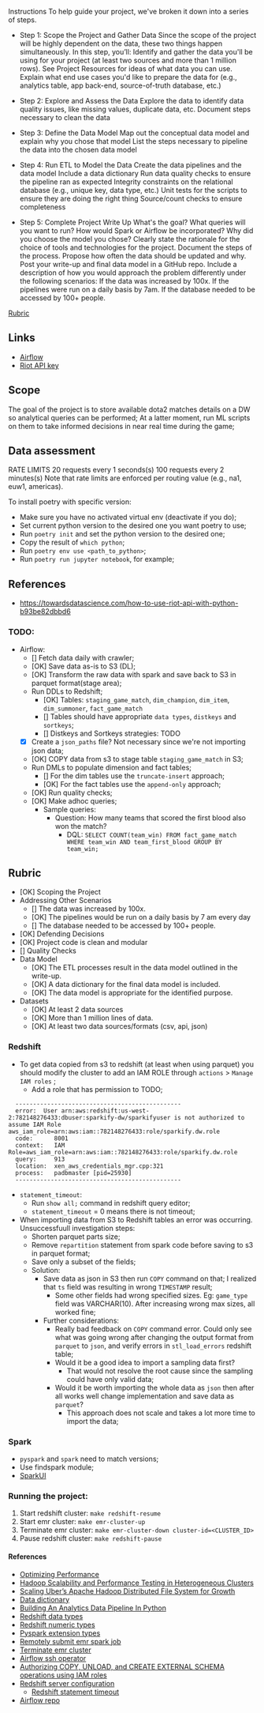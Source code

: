Instructions
To help guide your project, we've broken it down into a series of steps.

- Step 1: Scope the Project and Gather Data
Since the scope of the project will be highly dependent on the data, these two things happen simultaneously. In this step, you’ll:
Identify and gather the data you'll be using for your project (at least two sources and more than 1 million rows).
See Project Resources for ideas of what data you can use.
Explain what end use cases you'd like to prepare the data for (e.g., analytics table, app back-end, source-of-truth database, etc.)

- Step 2: Explore and Assess the Data
Explore the data to identify data quality issues, like missing values, duplicate data, etc.
Document steps necessary to clean the data

- Step 3: Define the Data Model
Map out the conceptual data model and explain why you chose that model
List the steps necessary to pipeline the data into the chosen data model

- Step 4: Run ETL to Model the Data
Create the data pipelines and the data model
Include a data dictionary
Run data quality checks to ensure the pipeline ran as expected
Integrity constraints on the relational database (e.g., unique key, data type, etc.)
Unit tests for the scripts to ensure they are doing the right thing
Source/count checks to ensure completeness

- Step 5: Complete Project Write Up
What's the goal? What queries will you want to run? How would Spark or Airflow be incorporated? Why did you choose the model you chose?
Clearly state the rationale for the choice of tools and technologies for the project.
Document the steps of the process.
Propose how often the data should be updated and why.
Post your write-up and final data model in a GitHub repo.
Include a description of how you would approach the problem differently under the following scenarios:
If the data was increased by 100x.
If the pipelines were run on a daily basis by 7am.
If the database needed to be accessed by 100+ people.

[Rubric](https://review.udacity.com/#!/rubrics/2497/view)

## Links
- [Airflow](http://localhost:8080)
- [Riot API key](https://developer.riotgames.com/)

## Scope
The goal of the project is to store available dota2 matches details on a DW so analytical queries can be performed;
At a latter moment, run ML scripts on them to take informed decisions in near real time during the game;

## Data assessment
RATE LIMITS
20 requests every 1 seconds(s)
100 requests every 2 minutes(s)
Note that rate limits are enforced per routing value (e.g., na1, euw1, americas).


To install poetry with specific version:
- Make sure you have no activated virtual env (deactivate if you do);
- Set current python version to the desired one you want poetry to use;
- Run `poetry init` and set the python version to the desired one;
- Copy the result of `which python`;
- Run `poetry env use <path_to_python>`;
- Run `poetry run jupyter notebook`, for example;

## References
- https://towardsdatascience.com/how-to-use-riot-api-with-python-b93be82dbbd6

### TODO:
- Airflow:
    - [] Fetch data daily with crawler;
    - [OK] Save data as-is to S3 (DL);
    - [OK] Transform the raw data with spark and save back to S3 in parquet format(stage area);
    - Run DDLs to Redshift;
        - [OK] Tables: `staging_game_match`, `dim_champion`, `dim_item`, `dim_summoner`, `fact_game_match`
        - [] Tables should have appropriate `data types`, `distkeys` and `sortkeys`;
        - [] Distkeys and Sortkeys strategies: TODO
    - [X] Create a `json_paths` file? Not necessary since we're not importing json data;
    - [OK] COPY data from s3 to stage table `staging_game_match` in S3;
    - Run DMLs to populate dimension and fact tables;
        - [] For the dim tables use the `truncate-insert` approach;
        - [OK] For the fact tables use the `append-only` approach;
    - [OK] Run quality checks;
    - [OK] Make adhoc queries;
        - Sample queries:
            - Question: How many teams that scored the first blood also won the match?
                - DQL: `SELECT
                            COUNT(team_win)
                        FROM fact_game_match
                        WHERE team_win AND team_first_blood
                        GROUP BY team_win;`


## Rubric
- [OK] Scoping the Project
- Addressing Other Scenarios
    - [] The data was increased by 100x.
    - [OK] The pipelines would be run on a daily basis by 7 am every day
    - [] The database needed to be accessed by 100+ people.
- [OK] Defending Decisions
- [OK] Project code is clean and modular
- [] Quality Checks
- Data Model
    - [OK] The ETL processes result in the data model outlined in the write-up.
    - [OK] A data dictionary for the final data model is included.
    - [OK] The data model is appropriate for the identified purpose.
- Datasets
    - [OK] At least 2 data sources
    - [OK] More than 1 million lines of data.
    - [OK] At least two data sources/formats (csv, api, json)

### Redshift
- To get data copied from s3 to redshift (at least when using parquet) you should modify the cluster to add an IAM ROLE through `actions` > `Manage IAM roles` ;
    - Add a role that has permission to TODO;
```
  -----------------------------------------------
  error:  User arn:aws:redshift:us-west-2:782148276433:dbuser:sparkify-dw/sparkifyuser is not authorized to assume IAM Role aws_iam_role=arn:aws:iam::782148276433:role/sparkify.dw.role
  code:      8001
  context:   IAM Role=aws_iam_role=arn:aws:iam::782148276433:role/sparkify.dw.role
  query:     913
  location:  xen_aws_credentials_mgr.cpp:321
  process:   padbmaster [pid=25930]
  -----------------------------------------------
```
- `statement_timeout`:
    - Run `show all;` command in redshift query editor;
    - `statement_timeout` = 0 means there is not timeout;
- When importing data from S3 to Redshift tables an error was occurring. Unsuccessfuull investigation steps:
    - Shorten parquet parts size;
    - Remove `repartition` statement from spark code before saving to s3 in parquet format;
    - Save only a subset of the fields;
    - Solution:
        - Save data as json in S3 then run `COPY` command on that; I realized that `ts` field was resulting in wrong `TIMESTAMP` result;
            - Some other fields had wrong specified sizes. Eg: `game_type` field was VARCHAR(10). After increasing wrong max sizes, all worked fine;
        - Further considerations:
            - Really bad feedback on `COPY` command error. Could only see what was going wrong after changing the output format from `parquet` to `json`, and verify errors in `stl_load_errors` redshift table;
            - Would it be a good idea to import a sampling data first?
                - That would not resolve the root cause since the sampling could have only valid data;
            - Would it be worth importing the whole data as `json` then after all works well change implementation and save data as `parquet`?
                - This approach does not scale and takes a lot more time to import the data;
### Spark
- `pyspark` and `spark` need to match versions;
- Use findspark module;
- [SparkUI](http://localhost:4040/jobs)

### Running the project:
1. Start redshift cluster: `make redshift-resume`
1. Start emr cluster: `make emr-cluster-up`
1. Terminate emr cluster: `make emr-cluster-down cluster-id=<CLUSTER_ID>`
1. Pause redshift cluster: `make redshift-pause`

#### References

- [Optimizing Performance](https://docs.aws.amazon.com/AmazonS3/latest/dev/optimizing-performance.html)
- [Hadoop Scalability and Performance Testing in Heterogeneous Clusters](https://www.researchgate.net/publication/291356207_Hadoop_Scalability_and_Performance_Testing_in_Heterogeneous_Clusters)
- [Scaling Uber’s Apache Hadoop Distributed File System for Growth](https://eng.uber.com/scaling-hdfs)
- [Data dictionary](https://www.tutorialspoint.com/What-is-Data-Dictionary)
- [Building An Analytics Data Pipeline In Python](https://www.dataquest.io/blog/data-pipelines-tutorial)
- [Redshift data types](https://docs.aws.amazon.com/redshift/latest/dg/r_CREATE_TABLE_NEW.html)
- [Redshift numeric types](https://docs.aws.amazon.com/redshift/latest/dg/r_Numeric_types201.html)
- [Pyspark extension types](https://docs.aws.amazon.com/glue/latest/dg/aws-glue-api-crawler-pyspark-extensions-types.html)
- [Remotely submit emr spark job](https://aws.amazon.com/premiumsupport/knowledge-center/emr-submit-spark-job-remote-cluster/)
- [Terminate emr cluster](https://docs.aws.amazon.com/emr/latest/ManagementGuide/UsingEMR_TerminateJobFlow.html)
- [Airflow ssh operator](https://airflow.readthedocs.io/en/stable/howto/connection/ssh.html)
- [Authorizing COPY, UNLOAD, and CREATE EXTERNAL SCHEMA operations using IAM roles](https://docs.aws.amazon.com/redshift/latest/mgmt/copy-unload-iam-role.html)
- [Redshift server configuration](https://docs.aws.amazon.com/redshift/latest/dg/t_Modifying_the_default_settings.html)
    - [Redshift statement timeout](https://docs.aws.amazon.com/redshift/latest/dg/r_statement_timeout.html)
- [Airflow repo](https://github.com/puckel/docker-airflow)
